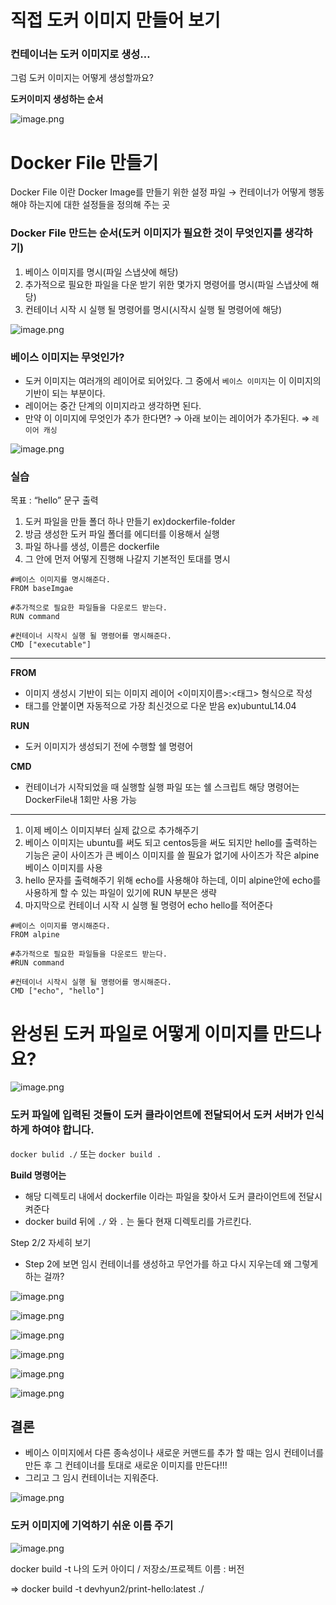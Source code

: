 # 직접 도커 이미지 만들어 보기

### 컨테이너는 도커 이미지로 생성…

그럼 도커 이미지는 어떻게 생성할까요?

**도커이미지 생성하는 순서**

![image.png](attachment:cf2a84b9-cd27-49ec-848b-5bd5c48286a5:image.png)

# Docker File 만들기

Docker File 이란 Docker Image를 만들기 위한 설정 파일
→ 컨테이너가 어떻게 행동해야 하는지에 대한 설정들을 정의해 주는 곳

### Docker File 만드는 순서(도커 이미지가 필요한 것이 무엇인지를 생각하기)

1. 베이스 이미지를 명시(파일 스냅샷에 해당)
2. 추가적으로 필요한 파일을 다운 받기 위한 몇가지 명령어를 명시(파일 스냅샷에 해당)
3. 컨테이너 시작 시 실행 될 명령어를 명시(시작시 실행 될 명령어에 해당)

![image.png](attachment:8834d04d-6dd9-41a8-9c22-59d730f832c5:image.png)

### 베이스 이미지는 무엇인가?

- 도커 이미지는 여러개의 레이어로 되어있다.
  그 중에서 `베이스 이미지`는 이 이미지의 기반이 되는 부분이다.
- 레이어는 중간 단계의 이미지라고 생각하면 된다.
- 만약 이 이미지에 무엇인가 추가 한다면?
  → 아래 보이는 레이어가 추가된다. ⇒ `레이어 캐싱`

![image.png](attachment:5094c210-26d0-4767-9114-ecb5ffd5beab:image.png)

### 실습

목표 : “hello” 문구 출력

1. 도커 파일을 만들 폴더 하나 만들기 ex)dockerfile-folder
2. 방금 생성한 도커 파일 폴더를 에디터를 이용해서 실행
3. 파일 하나를 생성, 이름은 dockerfile
4. 그 안에 먼저 어떻게 진행해 나갈지 기본적인 토대를 명시

```docker
#베이스 이미지를 명시해준다.
FROM baseImgae

#추가적으로 필요한 파일들을 다운로드 받는다.
RUN command

#컨테이너 시작시 실행 될 명령어를 명시해준다.
CMD ["executable"]
```

---

**FROM**

- 이미지 생성시 기반이 되는 이미지 레이어
  <이미지이름>:<태그> 형식으로 작성
- 태그를 안붙이면 자동적으로 가장 최신것으로 다운 받음
  ex)ubuntuL14.04

**RUN**

- 도커 이미지가 생성되기 전에 수행할 쉘 명령어

**CMD**

- 컨테이너가 시작되었을 때 실행할 실행 파일 또는 쉘 스크립트
  해당 명령어는 DockerFile내 1회만 사용 가능

---

1. 이제 베이스 이미지부터 실제 값으로 추가해주기
2. 베이스 이미지는 ubuntu를 써도 되고 centos등을 써도 되지만 hello를 출력하는 기능은 굳이 사이즈가 큰 베이스 이미지를 쓸 필요가 없기에 사이즈가 작은 alpine 베이스 이미지를 사용
3. hello 문자를 출력해주기 위해 echo를 사용해야 하는데, 이미 alpine안에 echo를 사용하게 할 수 있는 파일이 있기에 RUN 부분은 생략
4. 마지막으로 컨테이너 시작 시 실행 될 명령어 echo hello를 적어준다

```docker
#베이스 이미지를 명시해준다.
FROM alpine

#추가적으로 필요한 파일들을 다운로드 받는다.
#RUN command

#컨테이너 시작시 실행 될 명령어를 명시해준다.
CMD ["echo", "hello"]
```

# 완성된 도커 파일로 어떻게 이미지를 만드나요?

![image.png](attachment:fc6f263b-657a-49f3-b4ae-c8af030b38d5:image.png)

### **도커 파일에 입력된 것들이 도커 클라이언트에 전달되어서 도커 서버가 인식하게 하여야 합니다.**

`docker bulid ./` 또는 `docker build .`

**Build 명령어는**

- 해당 디렉토리 내에서 dockerfile 이라는 파일을 찾아서 도커 클라이언트에 전달시켜준다
- docker build 뒤에 `./` 와 `.` 는 둘다 현재 디렉토리를 가르킨다.

Step 2/2 자세히 보기

- Step 2에 보면 임시 컨테이너를 생성하고 무언가를 하고 다시 지우는데 왜 그렇게 하는 걸까?

![image.png](attachment:09d94fef-73fc-421a-bcb0-39523e0dbc62:image.png)

![image.png](attachment:2f014947-e70a-4786-9a18-215203f3dd8b:image.png)

![image.png](attachment:42e27041-6073-4736-9b89-49922488df7c:image.png)

![image.png](attachment:dbf5a097-34a8-4ec0-86b8-7ab559688b68:image.png)

![image.png](attachment:b705d321-0b55-4935-9acc-7a359f10d282:image.png)

![image.png](attachment:bbf24ca8-f76e-4492-89f8-c3b3a2cb0c65:image.png)

## 결론

- 베이스 이미지에서 다른 종속성이나 새로운 커맨드를 추가 할 때는 임시 컨테이너를 만든 후 그 컨테이너를 토대로 새로운 이미지를 만든다!!!
- 그리고 그 임시 컨테이너는 지워준다.

![image.png](attachment:cdd06190-2ed6-49a7-a617-65acbe2d9ae0:image.png)

### 도커 이미지에 기억하기 쉬운 이름 주기

![image.png](attachment:ed445405-44c6-4244-ac95-bd290a2230bb:image.png)

docker build -t 나의 도커 아이디 / 저장소/프로젝트 이름 : 버전

⇒ docker build -t devhyun2/print-hello:latest ./
